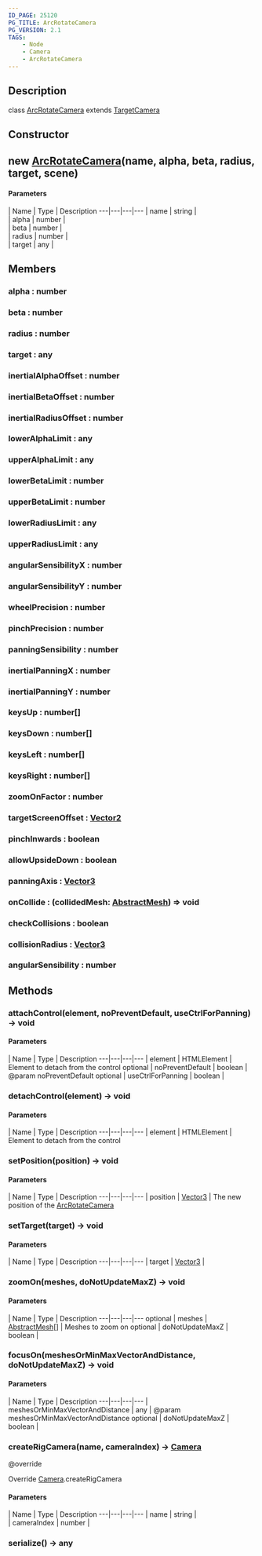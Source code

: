 ```yaml
---
ID_PAGE: 25120
PG_TITLE: ArcRotateCamera
PG_VERSION: 2.1
TAGS:
    - Node
    - Camera
    - ArcRotateCamera
---
```

## Description

class [ArcRotateCamera](/classes/2.3/ArcRotateCamera) extends [TargetCamera](/classes/2.3/TargetCamera)



## Constructor

##  new [ArcRotateCamera](/classes/2.3/ArcRotateCamera)(name, alpha, beta, radius, target, scene)



#### Parameters
 | Name | Type | Description
---|---|---|---
 | name | string |   
 | alpha | number |   
 | beta | number |   
 | radius | number |   
 | target | any |   
## Members

### alpha : number



### beta : number



### radius : number



### target : any



### inertialAlphaOffset : number



### inertialBetaOffset : number



### inertialRadiusOffset : number



### lowerAlphaLimit : any



### upperAlphaLimit : any



### lowerBetaLimit : number



### upperBetaLimit : number



### lowerRadiusLimit : any



### upperRadiusLimit : any



### angularSensibilityX : number



### angularSensibilityY : number



### wheelPrecision : number



### pinchPrecision : number



### panningSensibility : number



### inertialPanningX : number



### inertialPanningY : number



### keysUp : number[]



### keysDown : number[]



### keysLeft : number[]



### keysRight : number[]



### zoomOnFactor : number



### targetScreenOffset : [Vector2](/classes/2.3/Vector2)



### pinchInwards : boolean



### allowUpsideDown : boolean



### panningAxis : [Vector3](/classes/2.3/Vector3)



### onCollide : (collidedMesh: [AbstractMesh](/classes/2.3/AbstractMesh)) =&gt; void



### checkCollisions : boolean



### collisionRadius : [Vector3](/classes/2.3/Vector3)



### angularSensibility : number



## Methods

### attachControl(element, noPreventDefault, useCtrlForPanning) &rarr; void



#### Parameters
 | Name | Type | Description
---|---|---|---
 | element | HTMLElement |   Element to detach from the control
optional | noPreventDefault | boolean |   @param noPreventDefault
optional | useCtrlForPanning | boolean |  
### detachControl(element) &rarr; void



#### Parameters
 | Name | Type | Description
---|---|---|---
 | element | HTMLElement |   Element to detach from the control

### setPosition(position) &rarr; void



#### Parameters
 | Name | Type | Description
---|---|---|---
 | position | [Vector3](/classes/2.3/Vector3) |   The new position of the [ArcRotateCamera](/classes/2.3/ArcRotateCamera)

### setTarget(target) &rarr; void



#### Parameters
 | Name | Type | Description
---|---|---|---
 | target | [Vector3](/classes/2.3/Vector3) |   

### zoomOn(meshes, doNotUpdateMaxZ) &rarr; void



#### Parameters
 | Name | Type | Description
---|---|---|---
optional | meshes | [AbstractMesh](/classes/2.3/AbstractMesh)[] |   Meshes to zoom on
optional | doNotUpdateMaxZ | boolean |  
### focusOn(meshesOrMinMaxVectorAndDistance, doNotUpdateMaxZ) &rarr; void



#### Parameters
 | Name | Type | Description
---|---|---|---
 | meshesOrMinMaxVectorAndDistance | any |   @param meshesOrMinMaxVectorAndDistance
optional | doNotUpdateMaxZ | boolean |  
### createRigCamera(name, cameraIndex) &rarr; [Camera](/classes/2.3/Camera)

@override

Override [Camera](/classes/2.3/Camera).createRigCamera

#### Parameters
 | Name | Type | Description
---|---|---|---
 | name | string |   
 | cameraIndex | number |   
### serialize() &rarr; any


